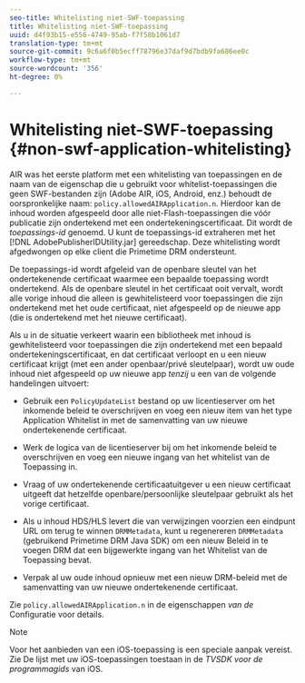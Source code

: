```yaml
---
seo-title: Whitelisting niet-SWF-toepassing
title: Whitelisting niet-SWF-toepassing
uuid: d4f93b15-e556-4749-95ab-f7f58b1061d7
translation-type: tm+mt
source-git-commit: 9c6a6f0b5ecff78796e37daf9d7bdb9fa686ee0c
workflow-type: tm+mt
source-wordcount: '356'
ht-degree: 0%

---
```



# Whitelisting niet-SWF-toepassing {#non-swf-application-whitelisting}

AIR was het eerste platform met een whitelisting van toepassingen en de naam van de eigenschap die u gebruikt voor whitelist-toepassingen die geen SWF-bestanden zijn (Adobe AIR, iOS, Android, enz.) behoudt de oorspronkelijke naam: `policy.allowedAIRApplication.n`. Hierdoor kan de inhoud worden afgespeeld door alle niet-Flash-toepassingen die vóór publicatie zijn ondertekend met een ondertekeningscertificaat. Dit wordt de *toepassings-id* genoemd. U kunt de toepassings-id extraheren met het [!DNL AdobePublisherIDUtility.jar] gereedschap. Deze whitelisting wordt afgedwongen op elke client die Primetime DRM ondersteunt.

De toepassings-id wordt afgeleid van de openbare sleutel van het ondertekenende certificaat waarmee een bepaalde toepassing wordt ondertekend. Als de openbare sleutel in het certificaat ooit vervalt, wordt alle vorige inhoud die alleen is gewhitelisteerd voor toepassingen die zijn ondertekend met het oude certificaat, niet afgespeeld op de nieuwe app (die is ondertekend met het nieuwe certificaat).

Als u in de situatie verkeert waarin een bibliotheek met inhoud is gewhitelisteerd voor toepassingen die zijn ondertekend met een bepaald ondertekeningscertificaat, en dat certificaat verloopt en u een nieuw certificaat krijgt (met een ander openbaar/privé sleutelpaar), wordt uw oude inhoud niet afgespeeld op uw nieuwe app *tenzij* u een van de volgende handelingen uitvoert:

* Gebruik een `PolicyUpdateList` bestand op uw licentieserver om het inkomende beleid te overschrijven en voeg een nieuw item van het type Application Whitelist in met de samenvatting van uw nieuwe ondertekenende certificaat.
* Werk de logica van de licentieserver bij om het inkomende beleid te overschrijven en voeg een nieuwe ingang van het whitelist van de Toepassing in.
* Vraag of uw ondertekenende certificaatuitgever u een nieuw certificaat uitgeeft dat hetzelfde openbare/persoonlijke sleutelpaar gebruikt als het vorige certificaat.
* Als u inhoud HDS/HLS levert die van verwijzingen voorzien een eindpunt URL om terug te winnen `DRMMetadata`, kunt u regenereren `DRMMetadata` (gebruikend Primetime DRM Java SDK) om een nieuw Beleid in te voegen DRM dat een bijgewerkte ingang van het Whitelist van de Toepassing bevat.

* Verpak al uw oude inhoud opnieuw met een nieuw DRM-beleid met de samenvatting van uw nieuwe ondertekenende certificaat.

Zie `policy.allowedAIRApplication.n` in de eigenschappen *van de* Configuratie voor details.

>[!NOTE]
>
>Voor het aanbieden van een iOS-toepassing is een speciale aanpak vereist. Zie De lijst met uw iOS-toepassingen [](../../../../../programming/tvsdk-3x-ios-prog/ios-3x-drm-content-security/ios-3x-allowlist-your-ios-application.md) toestaan in de *TVSDK voor de programmagids* van iOS.
